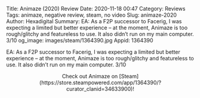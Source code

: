 Title: Animaze (2020) Review
Date: 2020-11-18 00:47
Category: Reviews
Tags: animaze, negative review, steam, no video
Slug: animaze-2020
Author: Hexadigital
Summary: EA: As a F2P successor to Facerig, I was expecting a limited but better experience – at the moment, Animaze is too rough/glitchy and featureless to use. It also didn’t run on my main computer. 3/10
og_image: images/steam/1364390.jpg
Appid: 1364390

EA: As a F2P successor to Facerig, I was expecting a limited but better experience – at the moment, Animaze is too rough/glitchy and featureless to use. It also didn’t run on my main computer. 3/10

<center>Check out Animaze on [Steam](https://store.steampowered.com/app/1364390/?curator_clanid=34633900)!</center>